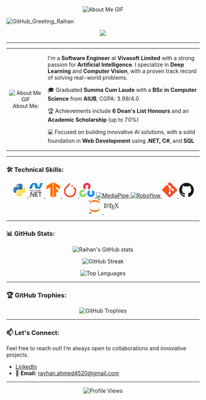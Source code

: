 <p align="center">
  <img src="https://github.com/user-attachments/assets/5d915df7-251a-45db-b1e8-9f8f42e8301c"  alt="About Me GIF" width="600px">
</p>

![GitHub_Greeting_Raihan](https://github.com/user-attachments/assets/24b641f1-a7bc-44e2-944f-41872409ecac)

<p align="center">
  <img src="https://readme-typing-svg.herokuapp.com?color=6D98E7&lines=Software+Engineer;AI+Enthusiast;Deep+Learning+and+CV+Specialist;Building+Innovative+AI+Solutions">
</p>

---

<table>
  <tr>
    <td width="20%">
      <p align="center">
        <img src="https://github.com/7oSkaaa/7oSkaaa/blob/main/Images/about_me.gif?raw=true" alt="About Me GIF" width="180px">
        About Me:
      </p>
    </td>
    <td width="80%">
      <p align="left">
<!--         <h3>About Me:</h3> -->
        <p>
          I'm a <strong>Software Engineer</strong> at <strong>Vivasoft Limited</strong> with a strong passion for <strong>Artificial Intelligence</strong>.
          I specialize in <strong>Deep Learning</strong> and <strong>Computer Vision</strong>, with a proven track record of solving real-world problems.
        </p>
      <p>🎓 Graduated <strong>Summa Cum Laude</strong> with a <strong>BSc in Computer Science</strong> from <strong>AIUB</strong>, CGPA: 3.99/4.0</p>
      <p>🏆 Achievements include <strong>6 Dean's List Honours</strong> and an <strong>Academic Scholarship</strong> (up to 70%)</p>
      <p>💻 Focused on building innovative AI solutions, with a solid foundation in <strong>Web Development</strong> using <strong>.NET, C#</strong>, and <strong>SQL</strong></p>
      </p>
    </td>
  </tr>
</table>

---

### 🛠️ Technical Skills:
<p align="center">
  <a href="https://www.python.org/" target="_blank" rel="noreferrer">
    <img
      src="https://raw.githubusercontent.com/devicons/devicon/master/icons/python/python-original.svg"
      alt="Python"
      width="40"
      height="40"
    />
  </a>
  <a href="https://dotnet.microsoft.com/" target="_blank" rel="noreferrer">
    <img
      src="https://raw.githubusercontent.com/devicons/devicon/master/icons/dot-net/dot-net-original-wordmark.svg"
      alt=".NET"
      width="40"
      height="40"
    />
  </a>
  <a href="https://www.tensorflow.org/" target="_blank" rel="noreferrer">
    <img
      src="https://raw.githubusercontent.com/devicons/devicon/master/icons/tensorflow/tensorflow-original.svg"
      alt="TensorFlow"
      width="40"
      height="40"
    />
  </a>
  <a href="https://pytorch.org/" target="_blank" rel="noreferrer">
    <img
      src="https://raw.githubusercontent.com/devicons/devicon/master/icons/pytorch/pytorch-original.svg"
      alt="PyTorch"
      width="40"
      height="40"
    />
  </a>
  <a href="https://opencv.org/" target="_blank" rel="noreferrer">
    <img
      src="https://raw.githubusercontent.com/devicons/devicon/master/icons/opencv/opencv-original.svg"
      alt="OpenCV"
      width="40"
      height="40"
    />
  </a>
  <a href="https://mediapipe.dev/" target="_blank" rel="noreferrer">
    <img
      src="https://github.com/google/mediapipe/raw/master/mediapipe_logo_rgb.png"
      alt="MediaPipe"
      width="40"
      height="40"
    />
  </a>
  <a href="https://www.roboflow.com/" target="_blank" rel="noreferrer">
    <img
      src="https://www.roboflow.com/assets/roboflow-logo-square.png"
      alt="Roboflow"
      width="40"
      height="40"
    />
  </a>
  <a href="https://git-scm.com/" target="_blank" rel="noreferrer">
    <img
      src="https://raw.githubusercontent.com/devicons/devicon/master/icons/git/git-original.svg"
      alt="Git"
      width="40"
      height="40"
    />
  </a>
  <a href="https://github.com/" target="_blank" rel="noreferrer">
    <img
      src="https://raw.githubusercontent.com/devicons/devicon/master/icons/github/github-original.svg"
      alt="GitHub"
      width="40"
      height="40"
    />
  </a>
  <a href="https://jupyter.org/" target="_blank" rel="noreferrer">
    <img
      src="https://raw.githubusercontent.com/devicons/devicon/master/icons/jupyter/jupyter-original.svg"
      alt="Jupyter"
      width="40"
      height="40"
    />
  </a>
  <a href="https://www.latex-project.org/" target="_blank" rel="noreferrer">
    <img
      src="https://raw.githubusercontent.com/devicons/devicon/master/icons/latex/latex-original.svg"
      alt="LaTeX"
      width="40"
      height="40"
    />
  </a>
</p>

---

### 📊 GitHub Stats:

<p align="center">
  <img src="https://github-readme-stats.vercel.app/api?username=Raihan4520&show_icons=true&theme=radical" alt="Raihan's GitHub stats" />
</p>

<p align="center">
  <img src="https://github-readme-streak-stats.herokuapp.com/?user=Raihan4520&theme=radical" alt="GitHub Streak" />
</p>

<p align="center">
  <img src="https://github-readme-stats.vercel.app/api/top-langs/?username=Raihan4520&layout=compact&theme=radical" alt="Top Languages" />
</p>

---

### 🏆 GitHub Trophies:
<p align="center">
  <img src="https://github-profile-trophy.vercel.app/?username=Raihan4520&theme=radical&margin-w=15&row=1&column=6" alt="GitHub Trophies">
<!--   <img src="https://github-profile-trophy.vercel.app/?username=Raihan4520&theme=radical&margin-w=5&no-frame=true&row=1&column=6" alt="GitHub Trophies"> -->
</p>

---

### 📫 Let's Connect:
Feel free to reach out! I’m always open to collaborations and innovative projects.

- [LinkedIn](https://www.linkedin.com/in/raihan4520)
- 📧 **Email:** rayhan.ahmed4520@gmail.com

---

<p align="center">
  <img src="https://komarev.com/ghpvc/?username=Raihan4520&style=flat-square&color=blue" alt="Profile Views" />
</p>
